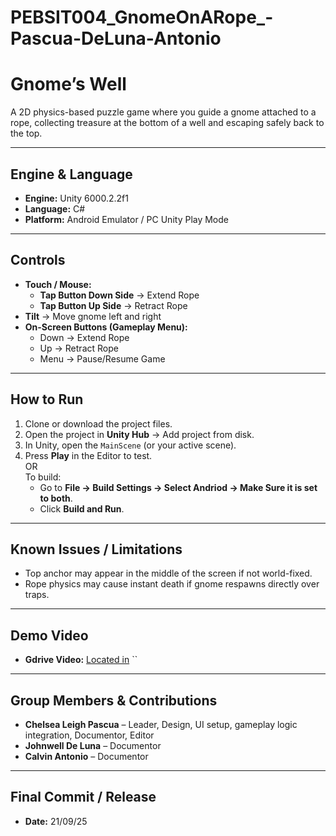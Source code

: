 # PEBSIT004_GnomeOnARope_-Pascua-DeLuna-Antonio

# Gnome’s Well

A 2D physics-based puzzle game where you guide a gnome attached to a rope, collecting treasure at the bottom of a well and escaping safely back to the top.

---

## Engine & Language
- **Engine:** Unity 6000.2.2f1
- **Language:** C#  
- **Platform:** Android Emulator / PC Unity Play Mode

---

## Controls
- **Touch / Mouse:**
  - **Tap Button Down Side** → Extend Rope 
  - **Tap Button Up Side** → Retract Rope
- **Tilt** → Move gnome left and right
- **On-Screen Buttons (Gameplay Menu):**
  -  Down → Extend Rope
  -  Up → Retract Rope
  -  Menu → Pause/Resume Game

---

## How to Run
1. Clone or download the project files.
2. Open the project in **Unity Hub** → Add project from disk.
3. In Unity, open the `MainScene` (or your active scene).
4. Press **Play** in the Editor to test.  
   OR  
   To build:
   - Go to **File → Build Settings → Select Andriod → Make Sure it is set to both**.
   - Click **Build and Run**.

---

## Known Issues / Limitations
- Top anchor may appear in the middle of the screen if not world-fixed.
- Rope physics may cause instant death if gnome respawns directly over traps.

---

## Demo Video
- **Gdrive Video:** [Located in](https://drive.google.com/file/d/1t6pdod28gqG-EfLzNmeymZBPanmaUG3t/view?usp=sharing) ``

---

## Group Members & Contributions
- **Chelsea Leigh Pascua** – Leader, Design, UI setup, gameplay logic integration, Documentor, Editor  
- **Johnwell De Luna** – Documentor
- **Calvin Antonio** – Documentor

---

## Final Commit / Release
- **Date:** 21/09/25
